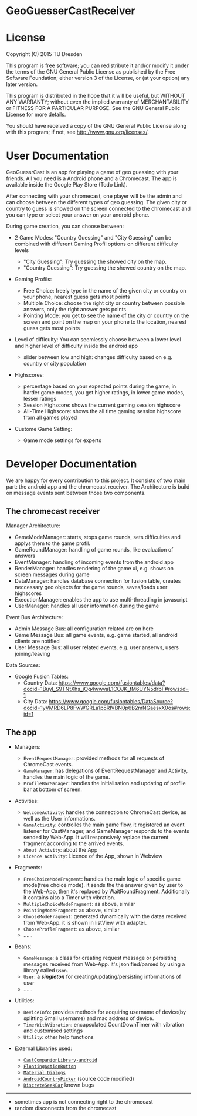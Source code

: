 GeoGuesserCastReceiver
======================

License
=======

Copyright (C) 2015  TU Dresden

This program is free software; you can redistribute it and/or modify it under the terms of the GNU General Public License as published by the Free Software Foundation; either version 3 of the License, or (at your option) any later version.

This program is distributed in the hope that it will be useful, but WITHOUT ANY WARRANTY; without even the implied warranty of MERCHANTABILITY or FITNESS FOR A PARTICULAR PURPOSE. See the GNU General Public License for more details.

You should have received a copy of the GNU General Public License along with this program; if not, see <http://www.gnu.org/licenses/>.

User Documentation
=================
GeoGuessrCast is an app for playing a game of geo guessing with your friends. All you need is a Android phone and a Chromecast. 
The app is available inside the Google Play Store (Todo Link). 

After connecting with your chromecast, one player will be the admin and can choose between the different types of geo guessing.
The given city or country to guess is showed on the screen connected to the chromecast and you can type or select your answer on your android phone.

During game creation, you can choose between:

- 2 Game Modes: "Country Guessing" and "City Guessing" can be combined with different Gaming Profil options on different difficulty levels
    - "City Guessing": Try guessing the showed city on the map.
    - "Country Guessing": Try guessing the showed country on the map.
- Gaming Profils:
    - Free Choice: freely type in the name of the given city or country on your phone, nearest guess gets most points
    - Multiple Choice: choose the right city or country between possible answers, only the right answer gets points
    - Pointing Mode: you get to see the name of the city or country on the screen and point on the map on your phone to the location, nearest guess gets most points
- Level of difficulty: You can seemlessly choose between a lower level and higher level of difficulty inside the android app
    - slider between low and high: changes difficulty based on e.g. country or city population
    
- Highscores:
    - percentage based on your expected points during the game, in harder game modes, you get higher ratings, in lower game modes, lesser ratings
    - Session Highscore: shows the current gaming session highscore
    - All-Time Highscore: shows the all time gaming session highscore from all games played
    
- Custome Game Setting:
    - Game mode settings for experts
    
Developer Documentation
======================

We are happy for every contribution to this project.
It consists of two main part: the android app and the chromecast receiver. The Architecture is build on message events sent between those two components.

The chromecast receiver
-----------------------
Manager Architecture:

- GameModeManager:  starts, stops game rounds, sets difficulties and applys them to the game profil.
- GameRoundManager: handling of game rounds, like evaluation of answers
- EventManager: handling of incoming events from the android app
- RenderManager: handles rendering of the game ui, e.g. shows on screen messages during game
- DataManager: handles database connection for fusion table, creates neccessary geo objects for the game rounds, saves/loads user highscores
- ExecutionManager: enables the app to use multi-threading in javascript
- UserManager: handles all user information during the game

Event Bus Architecture:

- Admin Message Bus: all configuration related are on here
- Game Message Bus: all game events, e.g. game started, all android clients are notified
- User Message Bus: all user related events, e.g. user anserws, users joining/leaving

Data Sources:

- Google Fusion Tables: 
    - Country Data: https://www.google.com/fusiontables/data?docid=1BuyI_S9TNtXhs_iOg4wwvaL1COJK_tM6UYN5drbF#rows:id=1
    - City Data: https://www.google.com/fusiontables/DataSource?docid=1yVMRD6LP8FwWGRLa1p5RIVBN0p6B2mNGaesxX0os#rows:id=1

The app
-------
- Managers:
  * `EventRequestManager`: provided methods for all requests of ChromeCast events.
  * `GameManager`: has delegations of EventRequestManager and Activity, handles the main logic of the game.
  * `ProfileBarManager`: handles the initialisation and updating of profile bar at bottom of screen.
- Activities:
  * `WelcomeActivity`: handles the connection to ChromeCast device, as well as the User informations.
  * `GameActivity`: controlles the main game flow, it registered an event listener for CastManager, and GameManager responds to the events sended by Web-App. It will responsively replace the current fragment according to the arrived events.
  * `About Activity`: about the App
  * `Licence Activity`: Licence of the App, shown in Webview
- Fragments:
  * `FreeChoiceModeFragment`: handles the main logic of specific game mode(free choice mode). it sends the the answer given by user to the Web-App, then it's replaced by WaitRoundFragment. Additionally it contains also a Timer with vibration.
  * `MultipleChoiceModeFragment`: as above, similar
  * `PointingModeFragment`: as above, similar
  * `ChooseModeFragment`: generated dynamically with the datas received from Web-App. it is shown in listView with adapter.
  * `ChooseProfleFragment`: as above, similar
  * ......
  
- Beans:
  * `GameMessage`: a class for creating request message or persisting messages received from Web-App. it's jsonified/parsed by using a library called `Gson`.
  * `User`: a ***singleton*** for creating/updating/persisting informations of user
  * ......
  
- Utilities:
  * `DeviceInfo`: provides methods for acquiring username of device(by splitting Gmail username) and mac address of device.
  * `TimerWithVibration`: encapsulated CountDownTimer with vibration and customised settings
  * `Utility`: other help functions
  
- External Libraries used:
  * [`CastCompanionLibrary-android`](https://github.com/googlecast/CastCompanionLibrary-android)
  * [`FloatingActionButton`](https://github.com/futuresimple/android-floating-action-button)
  * [`Material Dialogs`](https://github.com/afollestad/material-dialogs)
  * [`AndroidCountryPicker`](https://github.com/roomorama/AndroidCountryPicker) (source code modified)
  * [`DiscreteSeekBar`](https://github.com/AnderWeb/discreteSeekBar)
known bugs
----------

- sometimes app is not connecting right to the chromecast
- random disconnects from the chromecast



